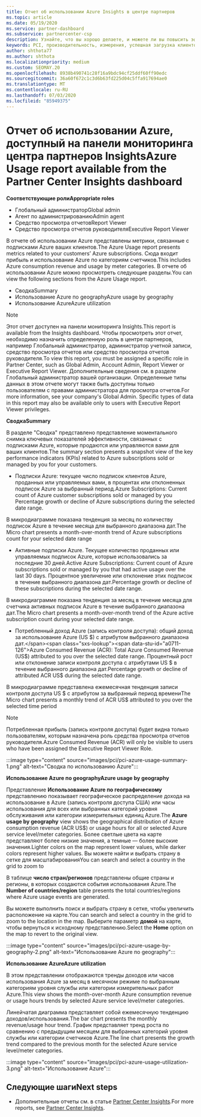 ```yaml
---
title: Отчет об использовании Azure Insights в центре партнеров
ms.topic: article
ms.date: 05/19/2020
ms.service: partner-dashboard
ms.subservice: partnercenter-csp
description: Узнайте, что вы хорошо делаете, и можете ли вы повысить эффективность использования подписок Azure, которые вы продаете или управляете клиентами.
keywords: PCI, производительность, измерения, успешная загрузка клиентов, использование Azure, подписки, аналитика, отчет
author: shthota77
ms.author: shthota
ms.localizationpriority: medium
ms.custom: SEOMAY.20
ms.openlocfilehash: 8938b490741c28f16a9bdc94cf25ddf60ff90edc
ms.sourcegitcommit: 36a60f672c1c3d6b63fd225d04c5ffa917694ae0
ms.translationtype: MT
ms.contentlocale: ru-RU
ms.lasthandoff: 07/03/2020
ms.locfileid: "85949375"
---
```

# <a name="azure-usage-report-available-from-the-partner-center-insights-dashboard"></a><span data-ttu-id="a0711-104">Отчет об использовании Azure, доступный на панели мониторинга центра партнеров Insights</span><span class="sxs-lookup"><span data-stu-id="a0711-104">Azure Usage report available from the Partner Center Insights dashboard</span></span>

<span data-ttu-id="a0711-105">**Соответствующие роли**</span><span class="sxs-lookup"><span data-stu-id="a0711-105">**Appropriate roles**</span></span>
- <span data-ttu-id="a0711-106">Глобальный администратор</span><span class="sxs-lookup"><span data-stu-id="a0711-106">Global admin</span></span>
- <span data-ttu-id="a0711-107">Агент по администрированию</span><span class="sxs-lookup"><span data-stu-id="a0711-107">Admin agent</span></span>
- <span data-ttu-id="a0711-108">Средство просмотра отчетов</span><span class="sxs-lookup"><span data-stu-id="a0711-108">Report Viewer</span></span>
- <span data-ttu-id="a0711-109">Средство просмотра отчетов руководителя</span><span class="sxs-lookup"><span data-stu-id="a0711-109">Executive Report Viewer</span></span>

<span data-ttu-id="a0711-110">В отчете об использовании Azure представлены метрики, связанные с подписками Azure ваших клиентов.</span><span class="sxs-lookup"><span data-stu-id="a0711-110">The Azure Usage report presents metrics related to your customers’ Azure subscriptions.</span></span> <span data-ttu-id="a0711-111">Сюда входит прибыль и использование Azure по категориям счетчиков.</span><span class="sxs-lookup"><span data-stu-id="a0711-111">This includes Azure consumption revenue and usage by meter categories.</span></span> <span data-ttu-id="a0711-112">В отчете об использовании Azure можно просмотреть следующие разделы.</span><span class="sxs-lookup"><span data-stu-id="a0711-112">You can view the following sections from the Azure Usage report.</span></span>

- <span data-ttu-id="a0711-113">Сводка</span><span class="sxs-lookup"><span data-stu-id="a0711-113">Summary</span></span>
- <span data-ttu-id="a0711-114">Использование Azure по geography</span><span class="sxs-lookup"><span data-stu-id="a0711-114">Azure usage by geography</span></span>
- <span data-ttu-id="a0711-115">Использование Azure</span><span class="sxs-lookup"><span data-stu-id="a0711-115">Azure utilization</span></span>

 > [!NOTE]
 > <span data-ttu-id="a0711-116">Этот отчет доступен на панели мониторинга Insights.</span><span class="sxs-lookup"><span data-stu-id="a0711-116">This report is available from the Insights dashboard.</span></span> <span data-ttu-id="a0711-117">Чтобы просмотреть этот отчет, необходимо назначить определенную роль в центре партнеров, например Глобальный администратор, администратор учетной записи, средство просмотра отчетов или средство просмотра отчетов руководителя.</span><span class="sxs-lookup"><span data-stu-id="a0711-117">To view this report, you must be assigned a specific role in Partner Center, such as Global Admin, Account Admin, Report Viewer or Executive Report Viewer.</span></span> <span data-ttu-id="a0711-118">Дополнительные сведения см. в разделе Глобальный администратор вашей организации. Определенные типы данных в этом отчете могут также быть доступны только пользователям с правами администратора для просмотра отчетов.</span><span class="sxs-lookup"><span data-stu-id="a0711-118">For more information, see your company's Global Admin. Specific types of data in this report may also be available only to users with Executive Report Viewer privileges.</span></span>

<span data-ttu-id="a0711-119">**Сводка**</span><span class="sxs-lookup"><span data-stu-id="a0711-119">**Summary**</span></span>

<span data-ttu-id="a0711-120">В разделе "Сводка" представлено представление моментального снимка ключевых показателей эффективности, связанных с подписками Azure, которые продаются или управляются вами для ваших клиентов.</span><span class="sxs-lookup"><span data-stu-id="a0711-120">The summary section presents a snapshot view of the key performance indicators (KPIs) related to Azure subscriptions sold or managed by you for your customers.</span></span>  

- <span data-ttu-id="a0711-121">Подписки Azure: текущее число подписок клиентов Azure, проданных или управляемых вами, в процентах или отклоненных подписок Azure за выбранный период.</span><span class="sxs-lookup"><span data-stu-id="a0711-121">Azure Subscriptions: Current count of Azure customer subscriptions sold or managed by you Percentage growth or decline of Azure subscriptions during the selected date range.</span></span>

<span data-ttu-id="a0711-122">В микродиаграмме показана тенденция за месяц по количеству подписок Azure в течение месяца для выбранного диапазона дат.</span><span class="sxs-lookup"><span data-stu-id="a0711-122">The Micro chart presents a month-over-month trend of Azure subscriptions count for your selected date range</span></span>
- <span data-ttu-id="a0711-123">Активные подписки Azure. Текущее количество проданных или управляемых подписок Azure, которые использовались за последние 30 дней.</span><span class="sxs-lookup"><span data-stu-id="a0711-123">Active Azure Subscriptions: Current count of Azure subscriptions sold or managed by you that had active usage over the last 30 days.</span></span>
<span data-ttu-id="a0711-124">Процентное увеличение или отклонение этих подписок в течение выбранного диапазона дат.</span><span class="sxs-lookup"><span data-stu-id="a0711-124">Percentage growth or decline of these subscriptions during the selected date range.</span></span>

<span data-ttu-id="a0711-125">В микродиаграмме показана тенденция за месяц в течение месяца для счетчика активных подписок Azure в течение выбранного диапазона дат.</span><span class="sxs-lookup"><span data-stu-id="a0711-125">The Micro chart presents a month-over-month trend of the Azure active subscription count during your selected date range.</span></span>

- <span data-ttu-id="a0711-126">Потребленный доход Azure (запись контроля доступа): общий доход за использование Azure (US $) с атрибутом выбранного диапазона дат.</span><span class="sxs-lookup"><span data-stu-id="a0711-126">Azure Consumed Revenue (ACR): Total Azure Consumed Revenue (US$) attributed to you over the selected date range.</span></span>
<span data-ttu-id="a0711-127">Процентный рост или отклонение записи контроля доступа с атрибутами US $ в течение выбранного диапазона дат.</span><span class="sxs-lookup"><span data-stu-id="a0711-127">Percentage growth or decline of attributed ACR US$ during the selected date range.</span></span> 

<span data-ttu-id="a0711-128">В микродиаграмме представлена ежемесячная тенденция записи контроля доступа US $ с атрибутом за выбранный период времени</span><span class="sxs-lookup"><span data-stu-id="a0711-128">The Micro chart presents a monthly trend of ACR US$ attributed to you over the selected time period</span></span>


> [!NOTE]
 > <span data-ttu-id="a0711-129">Потребленная прибыль (запись контроля доступа) будет видна только пользователям, которым назначена роль средства просмотра отчетов руководителя.</span><span class="sxs-lookup"><span data-stu-id="a0711-129">Azure Consumed Revenue (ACR) will only be visible to users who have been assigned the Executive Report Viewer Role.</span></span>

:::image type="content" source="images/pci/pci-azure-usage-summary-1.png" alt-text="Сводка по использованию Azure":::

<span data-ttu-id="a0711-131">**Использование Azure по geography**</span><span class="sxs-lookup"><span data-stu-id="a0711-131">**Azure usage by geography**</span></span>

<span data-ttu-id="a0711-132">Представление **Использование Azure по географическому** представлению показывает географическое распределение дохода на использование в Azure (запись контроля доступа США) или часы использования для всех или выбранных категорий уровня обслуживания или категории измерительных единиц Azure.</span><span class="sxs-lookup"><span data-stu-id="a0711-132">The **Azure usage by geography** view shows the geographical distribution of Azure consumption revenue (ACR US$) or usage hours for all or selected Azure service level/meter categories.</span></span> <span data-ttu-id="a0711-133">Более светлые цвета на карте представляют более низкие значения, а темные — более высокие значения.</span><span class="sxs-lookup"><span data-stu-id="a0711-133">Lighter colors on the map represent lower values, while darker colors represent higher values.</span></span> <span data-ttu-id="a0711-134">Вы можете найти и выбрать страну в сетке для масштабирования</span><span class="sxs-lookup"><span data-stu-id="a0711-134">You can search and select a country in the grid to zoom to</span></span> 

<span data-ttu-id="a0711-135">В таблице **число стран/регионов** представлены общие страны и регионы, в которых создаются события использования Azure.</span><span class="sxs-lookup"><span data-stu-id="a0711-135">The **Number of countries/region** table presents the total countries/regions where Azure usage events are generated.</span></span>

<span data-ttu-id="a0711-136">Вы можете выполнить поиск и выбрать страну в сетке, чтобы увеличить расположение на карте.</span><span class="sxs-lookup"><span data-stu-id="a0711-136">You can search and select a country in the grid to zoom to the location in the map.</span></span> <span data-ttu-id="a0711-137">Выберите параметр **домой** на карте, чтобы вернуться к исходному представлению.</span><span class="sxs-lookup"><span data-stu-id="a0711-137">Select the **Home** option on the map to revert to the original view.</span></span>

:::image type="content" source="images/pci/pci-azure-usage-by-geography-2.png" alt-text="Использование Azure по geography":::

<span data-ttu-id="a0711-139">**Использование Azure**</span><span class="sxs-lookup"><span data-stu-id="a0711-139">**Azure utilization**</span></span>

<span data-ttu-id="a0711-140">В этом представлении отображаются тренды доходов или часов использования Azure за месяц в месячном режиме по выбранным категориям уровня службы или категории измерительных работ Azure.</span><span class="sxs-lookup"><span data-stu-id="a0711-140">This view shows the month-over-month Azure consumption revenue or usage hours trends by selected Azure service level/meter categories.</span></span> 

<span data-ttu-id="a0711-141">Линейчатая диаграмма представляет собой ежемесячную тенденцию доходов/использования.</span><span class="sxs-lookup"><span data-stu-id="a0711-141">The bar chart presents the monthly revenue/usage hour trend.</span></span> <span data-ttu-id="a0711-142">График представляет тренд роста по сравнению с предыдущим месяцем для выбранных категорий уровня службы или категории счетчиков Azure.</span><span class="sxs-lookup"><span data-stu-id="a0711-142">The line chart presents the growth trend compared to the previous month for the selected Azure service level/meter categories.</span></span>

:::image type="content" source="images/pci/pci-azure-usage-utilization-3.png" alt-text="Использование Azure":::

## <a name="next-steps"></a><span data-ttu-id="a0711-144">Следующие шаги</span><span class="sxs-lookup"><span data-stu-id="a0711-144">Next steps</span></span>

- <span data-ttu-id="a0711-145">Дополнительные отчеты см. в статье [Partner Center Insights](partner-center-insights.md).</span><span class="sxs-lookup"><span data-stu-id="a0711-145">For more reports, see [Partner Center Insights](partner-center-insights.md).</span></span>

